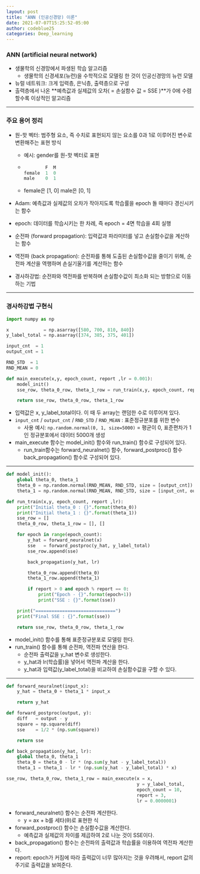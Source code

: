 ```yaml
---
layout: post
title: "ANN (인공신경망) 이론"
date: 2021-07-07T15:25:52-05:00
author: codeblue25
categories: Deep_learning
---
```


<h3>ANN (artificial neural network)</h3>

- 생물학의 신경망에서 파생된 학습 알고리즘
  - 생물학의 신경세포(뉴런)을 수학적으로 모델링 한 것이 인공신경망의 뉴런 모델
- 뉴럴 네트워크: 크게 입력층, 은닉층, 출력층으로 구성
- 출력층에서 나온 **예측값과 실제값의 오차( = 손실함수 값 = SSE )**가 0에 수렴할수록 이상적인 알고리즘

---

<h3>주요 용어 정리</h3>

- 원-핫 벡터: 범주형 요소, 즉 수치로 표현되지 않는 요소를 0과 1로 이루어진 변수로 변환해주는 표현 방식

  - 예시: gender를 원-핫 벡터로 표현

  - ```python
            F  M
    female  1  0
    male    0  1
    ```

  - female은 [1, 0] male은 [0, 1]

- Adam: 예측값과 실제값의 오차가 작아지도록 학습률을 epoch 돌 때마다 경신시키는 함수
- epoch: 데이터를 학습시키는 한 차례, 즉 epoch = 4면 학습을 4회 실행
- 순전파 (forward propagation): 입력값과 파라미터를 넣고 손실함수값을 계산하는 함수
- 역전파 (back propagation): 순전파를 통해 도출된 손실함수값을 줄이기 위해, 순전파 계산을 역행하며 손실기울기를 계산하는 함수
- 경사하강법: 순전파와 역전파를 반복하며 손실함수값이 최소화 되는 방향으로 이동하는 기법

---

<h3>경사하강법 구현식</h3>

```python
import numpy as np

x             = np.asarray([580, 700, 810, 840])
y_label_total = np.asarray([374, 385, 375, 401])

input_cnt  = 1
output_cnt = 1

RND_STD  = 1
RND_MEAN = 0

def main_execute(x,y, epoch_count, report ,lr = 0.001):
    model_init()
    sse_row, theta_0_row, theta_1_row = run_train(x,y, epoch_count, report ,lr)

    return sse_row, theta_0_row, theta_1_row
```

- 입력값은 x, y_label_total이다. 이 때 두 array는 랜덤한 수로 이루어져 있다.
- `input_cnt` / `output_cnt` / `RND_STD` / `RND_MEAN` : 표준정규분포를 위한 변수
  - 사용 예시: `np.random.normal(0, 1, size=5000)` = 평균이 0, 표준편차가 1인 정규분포에서 데이터 5000개 생성
- main_execute 함수는 model_init() 함수와 run_train() 함수로 구성되어 있다.
  - run_train함수는 forward_neuralnet() 함수, forward_postproc() 함수 back_propagation() 함수로 구성되어 있다.

---

```python
def model_init():
    global theta_0, theta_1
    theta_0 = np.random.normal(RND_MEAN, RND_STD, size = [output_cnt])
    theta_1 = np.random.normal(RND_MEAN, RND_STD, size = [input_cnt, output_cnt])

def run_train(x,y, epoch_count, report ,lr):
    print("Initial theta_0 : {}".format(theta_0))
    print("Initial theta_1 : {}".format(theta_1))
    sse_row = []
    theta_0_row, theta_1_row = [], []

    for epoch in range(epoch_count):
        y_hat = forward_neuralnet(x)
        sse   = forward_postproc(y_hat, y_label_total)
        sse_row.append(sse)

        back_propagation(y_hat, lr)

        theta_0_row.append(theta_0)
        theta_1_row.append(theta_1)

        if report > 0 and epoch % report == 0:
            print("Epoch - {}".format(epoch+1))
            print("SSE : {}".format(sse))

    print("==============================")
    print("Final SSE : {}".format(sse))

    return sse_row, theta_0_row, theta_1_row
```

- model_init() 함수를 통해 표준정규분포로 모델링 한다.
- run_train() 함수를 통해 순전파, 역전파 연산을 한다.
  - 순전파 출력값을 y_hat 변수로 생성한다.
  - y_hat과 lr(학습률)을 넣어서 역전파 계산을 한다.
  - y_hat과 입력값(y_label_total)을 비교하여 손실함수값을 구할 수 있다.

---

```python
def forward_neuralnet(input_x):
    y_hat = theta_0 + theta_1 * input_x

    return y_hat

def forward_postproc(output, y):
    diff   = output - y
    square = np.square(diff)
    sse    = 1/2 * (np.sum(square))

    return sse

def back_propagation(y_hat, lr):
    global theta_0, theta_1
    theta_0 = theta_0 - lr * (np.sum(y_hat - y_label_total))
    theta_1 = theta_1 - lr * (np.sum(y_hat - y_label_total) * x)

sse_row, theta_0_row, theta_1_row = main_execute(x = x,
                                                 y = y_label_total,
                                                 epoch_count = 10,
                                                 report = 3,
                                                 lr = 0.0000001)
```

- forward_neuralnet() 함수는 순전파 계산한다.
  - y = ax + b를 세타(θ)로 표현한 식
- forward_postproc() 함수는 손실함수값을 계산한다.
  - 예측값과 실제값의 차이를 제곱하여 2로 나눈 것이 SSE이다.
- back_propagation() 함수는 순전파의 출력값과 학습률을 이용하여 역전파 계산한다.
- report: epoch가 커짐에 따라 출력값이 너무 많아지는 것을 우려해서, report 값의 주기로 출력값을 보여준다.
